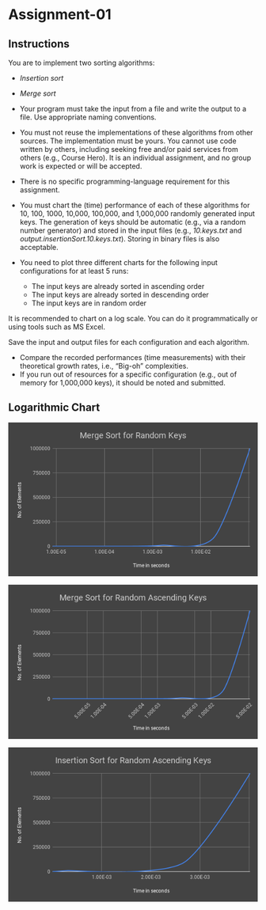# Assignment-01

## Instructions
You are to implement two sorting algorithms:

-   _Insertion sort_
-   _Merge sort_

-   Your program must take the input from a file and write the output to a file. Use appropriate naming conventions.
-   You must not reuse the implementations of these algorithms from other sources. The implementation must be yours. You cannot use code written by others, including seeking free and/or paid services from others (e.g., Course Hero). It is an individual assignment, and no group work is expected or will be accepted.
-   There is no specific programming-language requirement for this assignment.
-   You must chart the (time) performance of each of these algorithms for 10, 100, 1000, 10,000, 100,000, and 1,000,000 randomly generated input keys. The generation of keys should be automatic (e.g., via a random number generator) and stored in the input files (e.g.,  _10.keys.txt_  and  _output.insertionSort.10.keys.txt_). Storing in binary files is also acceptable.
-   You need to plot three different charts for the following input configurations for at least 5 runs:
    -   The input keys are already sorted in ascending order
    -   The input keys are already sorted in descending order
    -   The input keys are in random order

It is recommended to chart on a log scale. You can do it programmatically or using tools such as MS Excel.

Save the input and output files for each configuration and each algorithm.

-   Compare the recorded performances (time measurements) with their theoretical growth rates, i.e., “Big-oh” complexities.
-   If you run out of resources for a specific configuration (e.g., out of memory for 1,000,000 keys), it should be noted and submitted.

## Logarithmic Chart
![Merge Sort for Random Keys](https://github.com/MontoyaR/MergeSort-InsertionSort/blob/master/src/Logarithmic%20Charts/Merge%20Sort%20for%20Random%20Keys.png)

![](https://github.com/MontoyaR/MergeSort-InsertionSort/blob/master/src/Logarithmic%20Charts/Merge%20Sort%20for%20Random%20Ascending%20Keys.png)

![Insertion Sort for Random Ascending Keys](https://github.com/MontoyaR/MergeSort-InsertionSort/blob/master/src/Logarithmic%20Charts/Insertion%20Sort%20for%20Random%20Ascending%20Keys.png)
